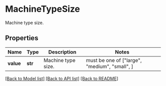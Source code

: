 # MachineTypeSize

Machine type size.

## Properties
Name | Type | Description | Notes
------------ | ------------- | ------------- | -------------
**value** | **str** | Machine type size. |  must be one of ["large", "medium", "small", ]

[[Back to Model list]](../README.md#documentation-for-models) [[Back to API list]](../README.md#documentation-for-api-endpoints) [[Back to README]](../README.md)


